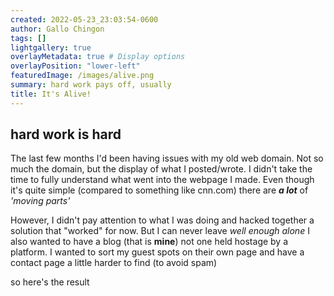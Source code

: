 ```yaml
---
created: 2022-05-23_23:03:54-0600
author: Gallo Chingon
tags: []
lightgallery: true
overlayMetadata: true # Display options
overlayPosition: "lower-left"
featuredImage: /images/alive.png
summary: hard work pays off, usually
title: It's Alive!
---
```


## hard work is hard

The last few months I'd been having issues with my old web domain. Not so much the domain, but the display of what I posted/wrote. I didn't take the time to fully understand what went into the webpage I made. Even though it's quite simple (compared to something like cnn.com) there are ***a lot*** of *'moving parts'*

However, I didn't pay attention to what I was doing and hacked together a solution that "worked" for now. But I can never leave *well enough alone* I also wanted to have a blog (that is **mine**) not one held hostage by a platform. I wanted to sort my guest spots on their own page and have a contact page a little harder to find (to avoid spam)

so here's the result
